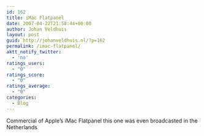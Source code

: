 ```yaml
---
id: 162
title: iMac Flatpanel
date: 2007-04-22T21:58:44+00:00
author: Johan Veldhuis
layout: post
guid: http://johanveldhuis.nl/?p=162
permalink: /imac-flatpanel/
aktt_notify_twitter:
  - 'no'
ratings_users:
  - "0"
ratings_score:
  - "0"
ratings_average:
  - "0"
categories:
  - Blog
---
```

Commercial of Apple&#8217;s iMac Flatpanel this one was even broadcasted in the Netherlands